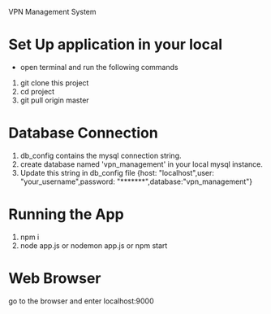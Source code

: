 VPN Management System
# Set Up application in your local
* open terminal and run the following commands
1. git clone this project
2. cd project
3. git pull origin master

# Database Connection
1. db_config contains the mysql connection string.
2. create database named 'vpn_management' in your local mysql instance.
3. Update this string in db_config file {host: "localhost",user: "your_username",password: "*******",database:"vpn_management"}

# Running the App
1. npm i
2. node app.js or nodemon app.js or npm start

# Web Browser
 go to the browser and enter localhost:9000
